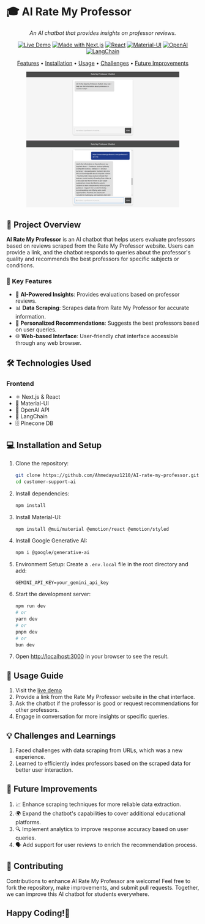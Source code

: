 # 🎓 AI Rate My Professor

<div align="center">

*An AI chatbot that provides insights on professor reviews.*

[![Live Demo](https://img.shields.io/badge/demo-online-green.svg)](https://ai-rate-my-professor-red.vercel.app/)
[![Made with Next.js](https://img.shields.io/badge/Made%20with-Next.js-000000?style=flat&logo=Next.js&logoColor=white)](https://nextjs.org/)
[![React](https://img.shields.io/badge/React-20232A?style=flat&logo=react&logoColor=61DAFB)](https://reactjs.org/)
[![Material-UI](https://img.shields.io/badge/Material--UI-0081CB?style=flat&logo=material-ui&logoColor=white)](https://mui.com/)
[![OpenAI](https://img.shields.io/badge/OpenAI-4285F4?style=flat&logo=openai&logoColor=white)](https://openai.com/)
[![LangChain](https://img.shields.io/badge/LangChain-FF9900?style=flat&logo=langchain&logoColor=white)](https://langchain.com/)

[Features](#-key-features) • [Installation](#-installation-and-setup) • [Usage](#-usage-guide) • [Challenges](#-challenges-and-learnings) • [Future Improvements](#-future-improvements)

<img src="/public/professor1.png" alt="View" width="400"/>
<img src="/public/professor2.png" alt="Query View" width="400"/>
</div>

## 🌟 Project Overview

**AI Rate My Professor** is an AI chatbot that helps users evaluate professors based on reviews scraped from the Rate My Professor website. Users can provide a link, and the chatbot responds to queries about the professor's quality and recommends the best professors for specific subjects or conditions.

### 🎯 Key Features

- 💬 **AI-Powered Insights**: Provides evaluations based on professor reviews.
- 📊 **Data Scraping**: Scrapes data from Rate My Professor for accurate information.
- 🤖 **Personalized Recommendations**: Suggests the best professors based on user queries.
- 🌐 **Web-based Interface**: User-friendly chat interface accessible through any web browser.

## 🛠 Technologies Used

### Frontend
- ⚛️ Next.js & React
- 🎨 Material-UI
- 🤖 OpenAI API
- 🔗 LangChain
- 🗄️ Pinecone DB

## 💻 Installation and Setup

1. Clone the repository:
   ```bash
   git clone https://github.com/Ahmedayaz1210/AI-rate-my-professor.git
   cd customer-support-ai
   ```

2. Install dependencies:
   ```bash
   npm install
   ```

3. Install Material-UI:
   ```bash
   npm install @mui/material @emotion/react @emotion/styled
   ```

4. Install Google Generative AI:
   ```bash
   npm i @google/generative-ai
   ```

5. Environment Setup:
   Create a `.env.local` file in the root directory and add:
   ```
   GEMINI_API_KEY=your_gemini_api_key
   ```

6. Start the development server:
   ```bash
   npm run dev
   # or
   yarn dev
   # or
   pnpm dev
   # or
   bun dev
   ```

7. Open [http://localhost:3000](http://localhost:3000) in your browser to see the result.

## 📘 Usage Guide

1. Visit the [live demo](https://ai-rate-my-professor-red.vercel.app/)
2. Provide a link from the Rate My Professor website in the chat interface.
3. Ask the chatbot if the professor is good or request recommendations for other professors.
4. Engage in conversation for more insights or specific queries.

## 💡 Challenges and Learnings

1. Faced challenges with data scraping from URLs, which was a new experience.
2. Learned to efficiently index professors based on the scraped data for better user interaction.

## 🚀 Future Improvements

1. 📈 Enhance scraping techniques for more reliable data extraction.
2. 🌍 Expand the chatbot's capabilities to cover additional educational platforms.
3. 🔍 Implement analytics to improve response accuracy based on user queries.
4. 🗣️ Add support for user reviews to enrich the recommendation process.

## 🤝 Contributing

Contributions to enhance AI Rate My Professor are welcome! Feel free to fork the repository, make improvements, and submit pull requests. Together, we can improve this AI chatbot for students everywhere.

Happy Coding!🚀
---

